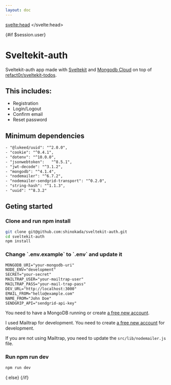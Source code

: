 ```yaml
---
layout: doc
---
```


<script context="module">
	export const prerender = true
</script>

<script>
	import Welcome from './Welcome.svelte'
	import { session } from '$app/stores'
</script>

<svelte:head>
	<title>Home</title>
</svelte:head>

{#if $session.user}
	<div class="container mt-4 flex flex-wrap justify-center mx-auto pt-16">
		<div class="p-4 m-8 bg-white  sm:p-6 lg:p-8 dark:bg-gray-800 w-full">

# Sveltekit-auth


Sveltekit-auth app made with <a href="https://kit.svelte.dev/">Sveltekit</a>
and
<a href="https://www.mongodb.com/atlas/database">Mongodb Cloud</a> on top of
<a href="https://github.com/refact0r/sveltekit-todos">refact0r/sveltekit-todos</a>.


## This includes:

<ul>
	<li>Registration</li>
	<li>Login/Logout</li>
	<li>Confirm email</li>
	<li>Reset password</li>
</ul>

<h2 class="w-full text-2xl">Minimum dependencies</h2>


```html
- "@lukeed/uuid": "^2.0.0",
- "cookie": "^0.4.1", 
- "dotenv": "^10.0.0", 
- "jsonwebtoken":	"^8.5.1", 
- "jwt-decode": "^3.1.2", 
- "mongodb": "^4.1.4", 
- "nodemailer": "^6.7.2", 
- "nodemailer-sendgrid-transport": "^0.2.0", 
- "string-hash": "^1.1.3", 
- "uuid": "^8.3.2"
```


<h2 class="w-full text-2xl">Geting started</h2>

<h3 class="w-full text-xl">Clone and run npm install</h3>

```sh
git clone git@github.com:shinokada/sveltekit-auth.git 
cd sveltekit-auth 
npm install
```

<h3 class="w-full text-xl">Change `.env.example` to `.env` and update it</h3>

```md
MONGODB_URI="your-mongodb-uri" 
NODE_ENV="development" 
SECRET="your-secret"
MAILTRAP_USER="your-mailtrap-user" 
MAILTRAP_PASS="your-mail-trap-pass"
DEV_URL="http://localhost:3000" 
EMAIL_FROM="hello@example.com" 
NAME_FROM="John Doe"
SENDGRIP_API="sendgrid-api-key"
```


You need to have a MongoDB running or create [a free new account](https://account.mongodb.com/account/login).

I used Mailtrap for development. You need to create [a free new	account](https://mailtrap.io/) for development.


If you are not using Mailtrap, you need to update the `src/lib/nodemailer.js` file.


<h3 class="w-full text-xl">Run npm run dev</h3>

```sh
npm run dev 
```

</div>
</div>
{:else}
	<Welcome />
{/if}
